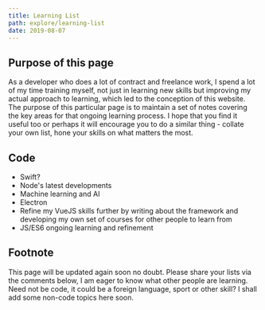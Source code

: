 ```yaml
---
title: Learning List
path: explore/learning-list
date: 2019-08-07
---
```

## Purpose of this page

As a developer who does a lot of contract and freelance work, I spend a lot of my time training myself, not just in learning new skills but improving my actual approach to learning, which led to the conception of this website. The purpose of this particular page is to maintain a set of notes covering the key areas for that ongoing learning process. I hope that you find it useful too or perhaps it will encourage you to do a similar thing - collate your own list, hone your skills on what matters the most.


## Code

- Swift?
- Node's latest developments
- Machine learning and AI
- Electron
- Refine my VueJS skills further by writing about the framework and developing my own set of courses for other people to learn from
- JS/ES6 ongoing learning and refinement

## Footnote

This page will be updated again soon no doubt. Please share your lists via the comments below, I am eager to know what other people are learning. Need not be code, it could be a foreign language, sport or other skill? I shall add some non-code topics here soon.